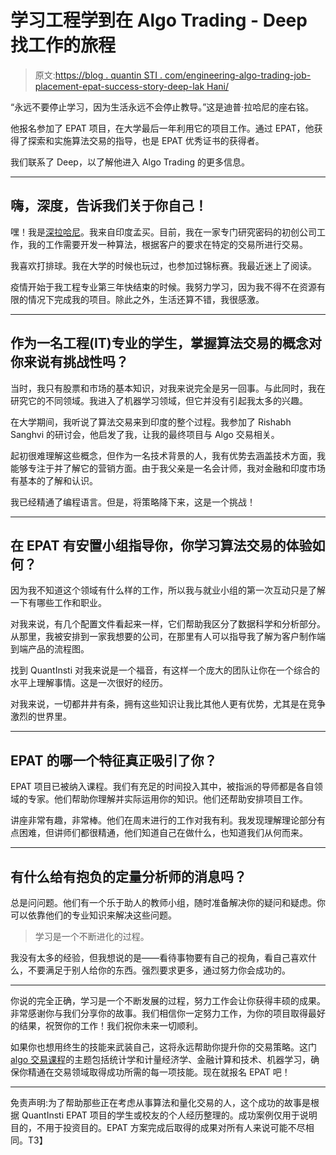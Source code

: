 # 学习工程学到在 Algo Trading - Deep 找工作的旅程

> 原文:[https://blog . quantin STI . com/engineering-algo-trading-job-placement-epat-success-story-deep-lak Hani/](https://blog.quantinsti.com/engineering-algo-trading-job-placement-epat-success-story-deep-lakhani/)

“永远不要停止学习，因为生活永远不会停止教导。”这是迪普·拉哈尼的座右铭。

他报名参加了 EPAT 项目，在大学最后一年利用它的项目工作。通过 EPAT，他获得了探索和实施算法交易的指导，也是 EPAT 优秀证书的获得者。

我们联系了 Deep，以了解他进入 Algo Trading 的更多信息。

* * *

## 嗨，深度，告诉我们关于你自己！

嘿！我是[深拉哈尼](https://www.linkedin.com/in/deep-lakhani-b979ab199/)。我来自印度孟买。目前，我在一家专门研究密码的初创公司工作，我的工作需要开发一种算法，根据客户的要求在特定的交易所进行交易。

我喜欢打排球。我在大学的时候也玩过，也参加过锦标赛。我最近迷上了阅读。

疫情开始于我工程专业第三年快结束的时候。我努力学习，因为我不得不在资源有限的情况下完成我的项目。除此之外，生活还算不错，我很感激。

* * *

## 作为一名工程(IT)专业的学生，掌握算法交易的概念对你来说有挑战性吗？

当时，我只有股票和市场的基本知识，对我来说完全是另一回事。与此同时，我在研究它的不同领域。我进入了机器学习领域，但它并没有引起我太多的兴趣。

在大学期间，我听说了算法交易来到印度的整个过程。我参加了 Rishabh Sanghvi 的研讨会，他启发了我，让我的最终项目与 Algo 交易相关。

起初很难理解这些概念，但作为一名技术背景的人，我有优势去涵盖技术方面，我能够专注于并了解它的营销方面。由于我父亲是一名会计师，我对金融和印度市场有基本的了解和认识。

我已经精通了编程语言。但是，将策略降下来，这是一个挑战！

* * *

## 在 EPAT 有安置小组指导你，你学习算法交易的体验如何？

因为我不知道这个领域有什么样的工作，所以我与就业小组的第一次互动只是了解一下有哪些工作和职业。

对我来说，有几个配置文件看起来一样，它们帮助我区分了数据科学和分析部分。从那里，我被安排到一家我想要的公司，在那里有人可以指导我了解为客户制作端到端产品的流程图。

找到 QuantInsti 对我来说是一个福音，有这样一个庞大的团队让你在一个综合的水平上理解事情。这是一次很好的经历。

对我来说，一切都井井有条，拥有这些知识让我比其他人更有优势，尤其是在竞争激烈的世界里。

* * *

## EPAT 的哪一个特征真正吸引了你？

EPAT 项目已被纳入课程。我们有充足的时间投入其中，被指派的导师都是各自领域的专家。他们帮助你理解并实际运用你的知识。他们还帮助安排项目工作。

讲座非常有趣，非常棒。他们在周末进行的工作对我有利。我发现理解理论部分有点困难，但讲师们都很精通，他们知道自己在做什么，也知道我们从何而来。

* * *

## 有什么给有抱负的定量分析师的消息吗？

总是问问题。他们有一个乐于助人的教师小组，随时准备解决你的疑问和疑虑。你可以依靠他们的专业知识来解决这些问题。

> 学习是一个不断进化的过程。

我没有太多的经验，但我想说的是——看待事物要有自己的视角，看自己喜欢什么，不要满足于别人给你的东西。强烈要求更多，通过努力你会成功的。

* * *

你说的完全正确，学习是一个不断发展的过程，努力工作会让你获得丰硕的成果。非常感谢你与我们分享你的故事。我们相信你一定努力工作，为你的项目取得最好的结果，祝贺你的工作！我们祝你未来一切顺利。

如果你也想用终生的技能来武装自己，这将永远帮助你提升你的交易策略。这门 [algo 交易课程](https://www.quantinsti.com/epat)的主题包括统计学和计量经济学、金融计算和技术、机器学习，确保你精通在交易领域取得成功所需的每一项技能。现在就报名 EPAT 吧！

* * *

免责声明:为了帮助那些正在考虑从事算法和量化交易的人，这个成功的故事是根据 QuantInsti EPAT 项目的学生或校友的个人经历整理的。成功案例仅用于说明目的，不用于投资目的。EPAT 方案完成后取得的成果对所有人来说可能不尽相同。T3】